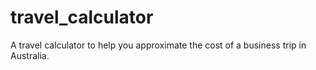 # travel_calculator
A travel calculator to help you approximate the cost of a business trip in Australia.
